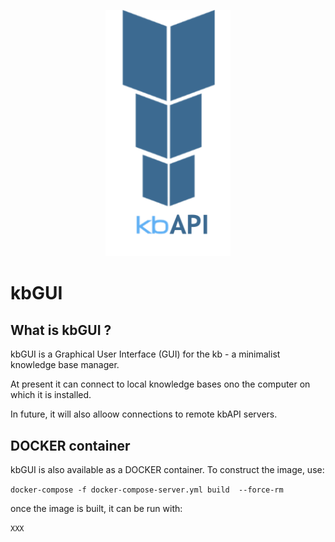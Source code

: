 <p align="center">
    <img src="./img/kbAPIlogo.png?raw=true" width="200"/>
</p>

# kbGUI 


## What is kbGUI ?

kbGUI is a Graphical User Interface (GUI) for the kb - a minimalist knowledge base manager.

At present it can connect to local knowledge bases ono  the computer on which it is installed.

In future, it will  also alloow connections to remote kbAPI servers.

## DOCKER container

kbGUI is also available as a DOCKER container. To construct the image, use:

`docker-compose -f docker-compose-server.yml build  --force-rm`

once the image is built, it can be run with:

`XXX`

